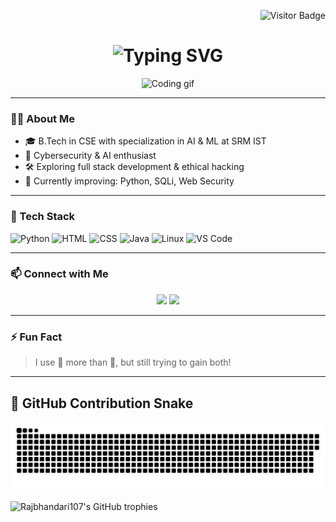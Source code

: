 <!-- Visitor Badge -->
<p align="right">
  <img src="https://visitor-badge.laobi.icu/badge?page_id=Rajbhandari107.Rajbhandari107" alt="Visitor Badge"/>
</p>

<!-- Typing SVG Header -->
<h1 align="center">
  <img src="https://readme-typing-svg.herokuapp.com?font=Fira+Code&size=30&duration=4000&pause=1000&color=00F5FF&center=true&vCenter=true&width=600&lines=Hi+%F0%9F%91%8B+I'm+Buddham+Rajbhandari;Welcome+to+my+GitHub+Profile!" alt="Typing SVG" />
</h1>

<p align="center">
  <img src="https://media.giphy.com/media/qgQUggAC3Pfv687qPC/giphy.gif" width="300" alt="Coding gif"/>
</p>

---

### 👨‍💻 About Me

- 🎓 B.Tech in CSE with specialization in AI & ML at SRM IST  
- 🧠 Cybersecurity & AI enthusiast  
- 🛠️ Exploring full stack development & ethical hacking  
- 🎯 Currently improving: Python, SQLi, Web Security

---

### 🚀 Tech Stack

![Python](https://img.shields.io/badge/Python-3670A0?style=for-the-badge&logo=python&logoColor=ffdd54)
![HTML](https://img.shields.io/badge/HTML-E34F26?style=for-the-badge&logo=html5&logoColor=white)
![CSS](https://img.shields.io/badge/CSS-1572B6?style=for-the-badge&logo=css3&logoColor=white)
![Java](https://img.shields.io/badge/Java-ED8B00?style=for-the-badge&logo=java&logoColor=white)
![Linux](https://img.shields.io/badge/Linux-FCC624?style=for-the-badge&logo=linux&logoColor=black)
![VS Code](https://img.shields.io/badge/VS%20Code-007ACC?style=for-the-badge&logo=visual-studio-code&logoColor=white)

---

### 📫 Connect with Me

<p align="center">
  <a href="mailto:buddhamrajbhandari30@gmail.com"><img src="https://img.shields.io/badge/Gmail-D14836?style=for-the-badge&logo=gmail&logoColor=white"/></a>
  <a href="https://www.linkedin.com/in/buddham-rajbhandari"><img src="https://img.shields.io/badge/LinkedIn-blue?style=for-the-badge&logo=linkedin&logoColor=white"/></a>
</p>

---

### ⚡ Fun Fact
> I use 🧠 more than 💪, but still trying to gain both!

---

## 🐍 GitHub Contribution Snake

![snake gif](https://raw.githubusercontent.com/Rajbhandari107/Rajbhandari107/main/output/github-contribution-grid-snake.svg)


![Rajbhandari107's GitHub trophies](https://github-profile-trophy.vercel.app/?username=Rajbhandari107&theme=dark)


